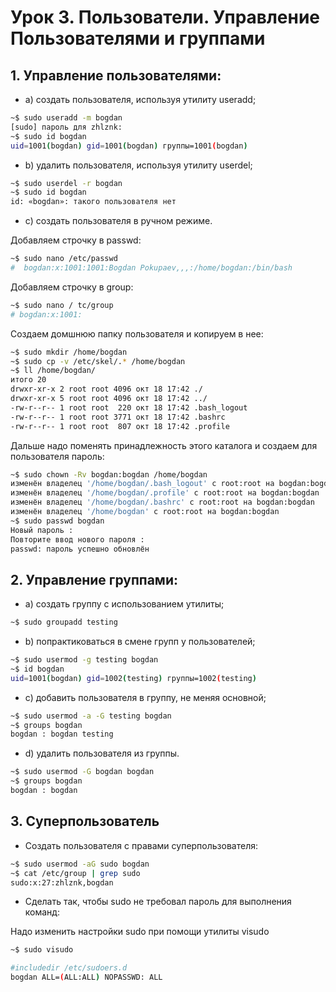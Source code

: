 # Урок 3. Пользователи. Управление Пользователями и группами

## 1. Управление пользователями:

- a) создать пользователя, используя утилиту useradd;
```sh
~$ sudo useradd -m bogdan
[sudo] пароль для zhlznk: 
~$ sudo id bogdan
uid=1001(bogdan) gid=1001(bogdan) группы=1001(bogdan)
```

- b) удалить пользователя, используя утилиту userdel;

```sh
~$ sudo userdel -r bogdan
~$ sudo id bogdan
id: «bogdan»: такого пользователя нет
```

- c) создать пользователя в ручном режиме.

Добавляем строчку в passwd:
```sh
~$ sudo nano /etc/passwd 
#  bogdan:x:1001:1001:Bogdan Pokupaev,,,:/home/bogdan:/bin/bash
```

Добавляем строчку в group:
```sh
~$ sudo nano / tc/group
# bogdan:x:1001:
```
Создаем домшнюю папку пользователя и копируем в нее:
```sh
~$ sudo mkdir /home/bogdan
~$ sudo cp -v /etc/skel/.* /home/bogdan
~$ ll /home/bogdan/
итого 20
drwxr-xr-x 2 root root 4096 окт 18 17:42 ./
drwxr-xr-x 5 root root 4096 окт 18 17:42 ../
-rw-r--r-- 1 root root  220 окт 18 17:42 .bash_logout
-rw-r--r-- 1 root root 3771 окт 18 17:42 .bashrc
-rw-r--r-- 1 root root  807 окт 18 17:42 .profile
```
Дальше надо поменять принадлежность этого каталога и создаем для пользователя пароль:
```sh
~$ sudo chown -Rv bogdan:bogdan /home/bogdan
изменён владелец '/home/bogdan/.bash_logout' с root:root на bogdan:bogdan
изменён владелец '/home/bogdan/.profile' с root:root на bogdan:bogdan
изменён владелец '/home/bogdan/.bashrc' с root:root на bogdan:bogdan
изменён владелец '/home/bogdan' с root:root на bogdan:bogdan
~$ sudo passwd bogdan
Новый пароль : 
Повторите ввод нового пароля : 
passwd: пароль успешно обновлён
```

## 2. Управление группами:
- a) создать группу с использованием утилиты;
```sh
~$ sudo groupadd testing
```

- b) попрактиковаться в смене групп у пользователей;
```sh
~$ sudo usermod -g testing bogdan
~$ id bogdan
uid=1001(bogdan) gid=1002(testing) группы=1002(testing)
```

- c) добавить пользователя в группу, не меняя основной;

```sh
~$ sudo usermod -a -G testing bogdan
~$ groups bogdan
bogdan : bogdan testing
```

- d) удалить пользователя из группы.
```sh
~$ sudo usermod -G bogdan bogdan
~$ groups bogdan
bogdan : bogdan
```

## 3. Суперпользователь
- Создать пользователя с правами суперпользователя:
```sh
~$ sudo usermod -aG sudo bogdan
~$ cat /etc/group | grep sudo
sudo:x:27:zhlznk,bogdan
```
- Сделать так, чтобы sudo не требовал пароль для выполнения команд:

Надо изменить настройки sudo при помощи утилиты visudo

```sh
~$ sudo visudo

#includedir /etc/sudoers.d
bogdan ALL=(ALL:ALL) NOPASSWD: ALL
```






